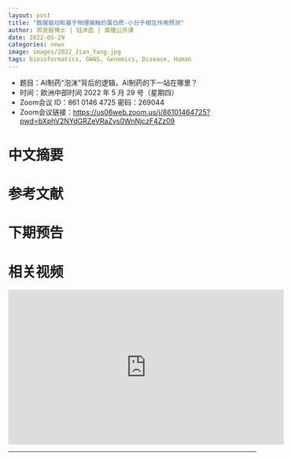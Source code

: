 ```yaml
---
layout: post
title: "数据驱动和基于物理接触的蛋白质-小分子相互作用预测"
author: 郑良振博士 | 钰沐菡 | 直播公开课
date: 2022-05-29
categories: news
image: images/2022_Jian_Yang.jpg
tags: bioinformatics, GWAS, Genomics, Disease, Human
---
```


- 题目：AI制药“泡沫”背后的逻辑，AI制药的下一站在哪里？
- 时间：欧洲中部时间 2022 年 5 月 29 号（星期四）
- Zoom会议 ID：861 0146 4725 密码：269044 
- Zoom会议链接：https://us06web.zoom.us/j/86101464725?pwd=bXphV2NYdGRZeVRaZys0WnNjczF4Zz09

# 中文摘要

# 参考文献

# 下期预告

# 相关视频

<p align="center">
<iframe width="560" height="315" src="https://www.youtube.com/watch?v=-LZorVNj50Q" title="YouTube video player" frameborder="0" allow="accelerometer; autoplay; clipboard-write; encrypted-media; gyroscope; picture-in-picture" allowfullscreen></iframe>
</p>



----

